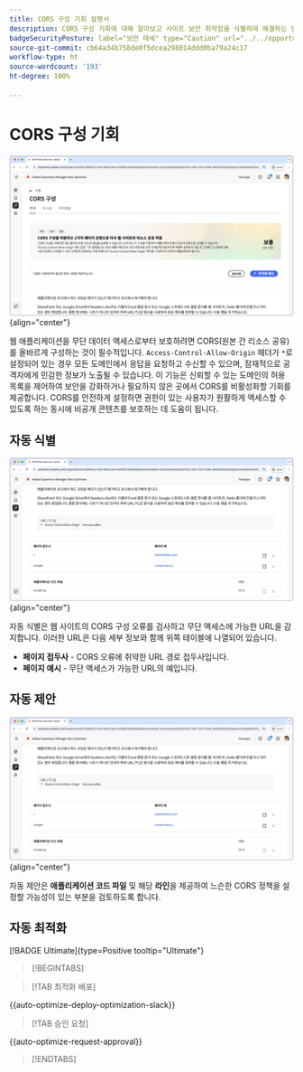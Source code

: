 ```yaml
---
title: CORS 구성 기회 설명서
description: CORS 구성 기회에 대해 알아보고 사이트 보안 취약점을 식별하여 해결하는 방법을 알아봅니다.
badgeSecurityPosture: label="보안 태세" type="Caution" url="../../opportunity-types/security-posture.md" tooltip="보안 태세"
source-git-commit: cb64a34b758de8f5dcea298014ddd0ba79a24c17
workflow-type: ht
source-wordcount: '193'
ht-degree: 100%

---
```



# CORS 구성 기회

![CORS 구성 기회](./assets/cors-configuration/hero.png){align="center"}

웹 애플리케이션을 무단 데이터 액세스로부터 보호하려면 CORS(원본 간 리소스 공유)를 올바르게 구성하는 것이 필수적입니다. `Access-Control-Allow-Origin` 헤더가 `*`로 설정되어 있는 경우 모든 도메인에서 응답을 요청하고 수신할 수 있으며, 잠재적으로 공격자에게 민감한 정보가 노출될 수 있습니다. 이 기능은 신뢰할 수 있는 도메인의 허용 목록을 제어하여 보안을 강화하거나 필요하지 않은 곳에서 CORS를 비활성화할 기회를 제공합니다. CORS를 안전하게 설정하면 권한이 있는 사용자가 원활하게 액세스할 수 있도록 하는 동시에 비공개 콘텐츠를 보호하는 데 도움이 됩니다.

## 자동 식별

![CORS 구성 기회 자동 식별](./assets/cors-configuration/auto-identify.png){align="center"}

자동 식별은 웹 사이트의 CORS 구성 오류를 검사하고 무단 액세스에 가능한 URL을 감지합니다. 이러한 URL은 다음 세부 정보와 함께 위쪽 테이블에 나열되어 있습니다.

* **페이지 접두사** - CORS 오류에 취약한 URL 경로 접두사입니다.
* **페이지 예시** - 무단 액세스가 가능한 URL의 예입니다.

## 자동 제안

![CORS 구성 기회 자동 제안](./assets/cors-configuration/auto-suggest.png){align="center"}

자동 제안은 **애플리케이션 코드 파일** 및 해당 **라인**&#x200B;을 제공하여 느슨한 CORS 정책을 설정할 가능성이 있는 부분을 검토하도록 합니다.


## 자동 최적화

[!BADGE Ultimate]{type=Positive tooltip="Ultimate"}

>[!BEGINTABS]

>[!TAB 최적화 배포]

{{auto-optimize-deploy-optimization-slack}}

>[!TAB 승인 요청]

{{auto-optimize-request-approval}}

>[!ENDTABS]
